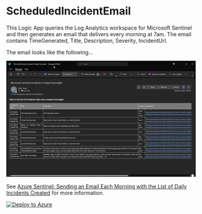 # ScheduledIncidentEmail

This Logic App queries the Log Analytics workspace for Microsoft Sentinel and then generates an email that delivers every morning at 7am. The email contains TimeGenerated, Title, Description, Severity, IncidentUrl.

The email looks like the following...

<img src="EmailFromParameters.png" alt="Sample Email">

See <a href="https://azurecloudai.blog/2020/08/04/azure-sentinel-sending-an-email-each-morning-with-the-list-of-daily-incidents-created/">Azure Sentinel: Sending an Email Each Morning with the List of Daily Incidents Created</a> for more information.

[![Deploy to Azure](https://aka.ms/deploytoazurebutton)](https://portal.azure.com/#create/Microsoft.Template/uri/https%3A%2F%2Fraw.githubusercontent.com%2Frod-trent%2FSentinelPlaybooks%2Fmaster%2FScheduledIncidentEmail%2Fazuredeploy.json)
